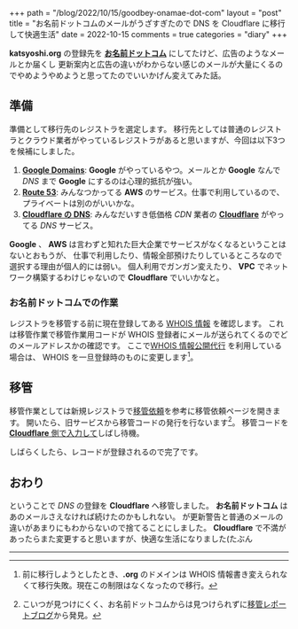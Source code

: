 +++
path = "/blog/2022/10/15/goodbey-onamae-dot-com"
layout = "post"
title = "お名前ドットコムのメールがうざすぎたので DNS を Cloudflare に移行して快適生活"
date = 2022-10-15
comments = true
categories = "diary"
+++

**katsyoshi.org** の登録先を [**お名前ドットコム**](https://www.onamae.com) にしてたけど、広告のようなメールとか届くし
更新案内と広告の違いがわからない感じのメールが大量にくるのでやめようやめようと思ってたのでいいかげん変えてみた話。

## 準備

準備として移行先のレジストラを選定します。
移行先としては普通のレジストラとクラウド業者がやっているレジストラがあると思いますが、今回は以下3つを候補にしました。

1. [**Google Domains**](https://domains.google/intl/ja_jp/): **Google** がやっているやつ。メールとか **Google** なんで _DNS_ まで **Google** にするのは心理的抵抗が強い。
1. [**Route 53**](https://aws.amazon.com/jp/route53/): みんなつかってる **AWS** のサービス。仕事で利用しているので、プライベートは別のがいいかな。
1. [**Cloudflare の DNS**](https://www.cloudflare.com/ja-jp/dns/): みんなだいすき低価格 _CDN_ 業者の [**Cloudflare**](https://cloudflare.com) がやってる _DNS_ サービス。

**Google** 、 **AWS** は言わずと知れた巨大企業でサービスがなくなるということはないとおもうが、
仕事で利用したり、情報全部預けたりしているところなので選択する理由が個人的には弱い。
個人利用でガンガン変えたり、 **VPC** でネットワーク構築するわけじゃないので **Cloudflare** でいいかなと。

### お名前ドットコムでの作業

レジストラを移管する前に現在登録してある [WHOIS 情報](https://www.nic.ad.jp/ja/whois/) を確認します。
これは移管作業で移管作業用コードが WHOIS 登録者にメールが送られてくるのでどのメールアドレスかの確認です。
ここで[WHOIS 情報公開代行](https://www.onamae.com/service/d-regist/option.html) を利用している場合は、
WHOIS を一旦登録時のものに変更します[^org]。

## 移管

移管作業としては新規レジストラで[移管依頼](https://developers.cloudflare.com/registrar/get-started/transfer-domain-to-cloudflare/)を参考に移管依頼ページを開きます。
開いたら、旧サービスから移管コードの発行を行ないます[^onamae]。
移管コードを [**Cloudflare** 側で入力して](https://zenn.dev/a24k/articles/20220527-cloudflare-dns)しばし待機。

しばらくしたら、レコードが登録されるので完了です。

## おわり

ということで _DNS_ の登録を **Cloudflare** へ移管しました。
**お名前ドットコム** はあのメールさえなければ続けたのかもしれない。
が更新警告と普通のメールの違いがあまりにもわからないので捨てることにしました。
**Cloudflare** で不満があったらまた変更すると思いますが、快適な生活になりました(たぶん

---

[^org]: 前に移行しようとしたとき、**.org** のドメインは WHOIS 情報書き変えられなくて移行失敗。現在この制限はなくなったので移行。
[^onamae]: こいつが見つけにくく、お名前ドットコムからは見つけられずに[移管レポートブログ](https://www.tsukimi.net/domain_onamae_xdomain.html)から発見。
